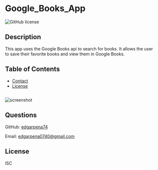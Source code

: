# Google_Books_App

![GitHub license](https://img.shields.io/badge/license-ISC-blue.svg)

## Description

This app uses the Google Books api to search for books. It allows the user to save their favorite books and view them in Google Books.

## Table of Contents

- [Contact](#Contact)
- [License](#License)

##

![screenshot](./assets/screenshot.png)

## Questions

GitHub: [edgarpena74](https://github.com/edgarpena74)

Email: edgarpena0740@gmail.com

## License

ISC
